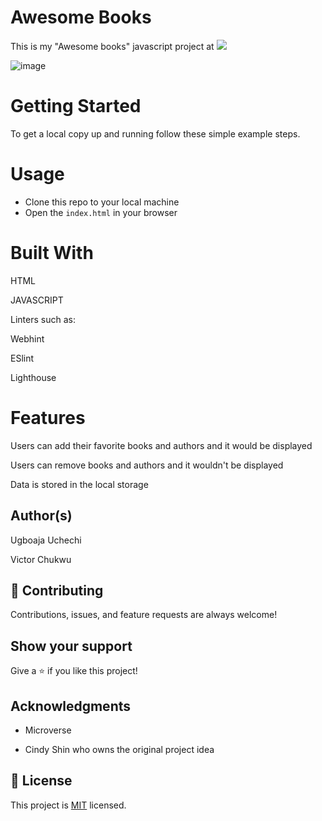 # Awesome Books

This is my "Awesome books" javascript project at ![](https://img.shields.io/badge/Microverse-blueviolet)

![image](https://user-images.githubusercontent.com/74814780/134149032-2f6ac0b9-9ee3-4527-a952-ab8141b2b73f.png)

# Getting Started

To get a local copy up and running follow these simple example steps.

# Usage

- Clone this repo to your local machine
- Open the `index.html` in your browser

# Built With

HTML

JAVASCRIPT

Linters such as:

Webhint

ESlint

Lighthouse

# Features

Users can add their favorite books and authors and it would be displayed

Users can remove books and authors and it wouldn't be displayed

Data is stored in the local storage

## Author(s)

Ugboaja Uchechi

Victor Chukwu

## 🤝 Contributing

Contributions, issues, and feature requests are always welcome!

## Show your support

Give a ⭐️ if you like this project!

## Acknowledgments

- Microverse

- Cindy Shin who owns the original project idea

## 📝 License

This project is [MIT](./MIT.md) licensed.
